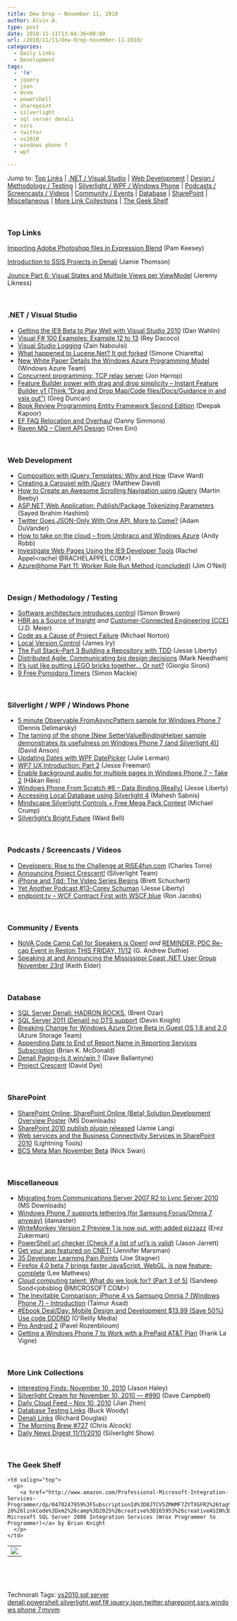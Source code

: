 ```yaml
---
title: Dew Drop – November 11, 2010
author: Alvin A.
type: post
date: 2010-11-11T13:04:36+00:00
url: /2010/11/11/dew-drop-november-11-2010/
categories:
  - Daily Links
  - Development
tags:
  - 'f#'
  - jquery
  - json
  - mvvm
  - powershell
  - sharepoint
  - silverlight
  - sql server denali
  - ssrs
  - twitter
  - vs2010
  - windows phone 7
  - wpf

---
```

Jump to: [Top Links][1] | [.NET / Visual Studio][2] | [Web Development][3] | [Design / Methodology / Testing][4] | [Silverlight / WPF / Windows Phone][5] | [Podcasts / Screencasts / Videos][6] | [Community / Events][7] | [Database][8] | [SharePoint][9] | [Miscellaneous][10] | [More Link Collections][11] | [The Geek Shelf][12] 

&#160;

### <a name="top"></a>Top Links

[Importing Adobe Photoshop files in Expression Blend][13] (Pam Keesey)

[Introduction to SSIS Projects in Denali][14] (Jamie Thomson)

[Jounce Part 6: Visual States and Multiple Views per ViewModel][15] (Jeremy Likness)

&#160;

### <a name="dotnet"></a>.NET / Visual Studio

  * [Getting the IE9 Beta to Play Well with Visual Studio 2010][16] (Dan Wahlin)
  * [Visual F# 100 Examples: Example 12 to 13][17] (Rey Dacoco)
  * [Visual Studio Logging][18] (Zain Naboulsi)
  * [What happened to Lucene.Net? It got forked][19] (Simone Chiaretta)
  * [New White Paper Details the Windows Azure Programming Model][20] (Windows Azure Team)
  * [Concurrent programming: TCP relay server][21] (Jon Harrop)
  * [Feature Builder power with drag and drop simplicity &#8211; Instant Feature Builder v1 (Think “Drag and Drop Map/Code files/Docs/Guidance in and vsix out”)][22] (Greg Duncan)
  * [Book Review Programming Entity Framework Second Edition][23] (Deepak Kapoor)
  * <a href="http://blogs.msdn.com/b/dsimmons/archive/2010/11/08/ef-faq-relocation-and-overhaul.aspx" target="_blank">EF FAQ Relocation and Overhaul</a> (Danny Simmons)
  * <a href="http://feedproxy.google.com/~r/AyendeRahien/~3/tlLm8MwvQ5g/raven-mq-ndash-client-api-design.aspx" target="_blank">Raven MQ &#8211; Client API Design</a> (Oren Eini)

&#160;

### <a name="web"></a>Web Development

  * [Composition with jQuery Templates: Why and How][24] (Dave Ward)
  * [Creating a Carousel with jQuery][25] (Matthew David)
  * [How to Create an Awesome Scrolling Navigation using jQuery][26] (Martin Beeby)
  * [ASP.NET Web Application: Publish/Package Tokenizing Parameters][27] (Sayed Ibrahim Hashimi)
  * [Twitter Goes JSON-Only With One API, More to Come?][28] (Adam DuVander)
  * [How to take on the cloud – from Umbraco and Windows Azure][29] (Andy Robb)
  * [Investigate Web Pages Using the IE9 Developer Tools][30] (Rachel Appel<rachel @RACHELAPPEL.COM>)
  * [Azure@home Part 11: Worker Role Run Method (concluded)][31] (Jim O’Neil)

&#160;

### <a name="design"></a>Design / Methodology / Testing

  * [Software architecture introduces control][32] (Simon Brown)
  * [HBR as a Source of Insight][33] _and_ [Customer-Connected Engineering (CCE)][34] (J.D. Meier)
  * [Code as a Cause of Project Failure][35] (Michael Norton)
  * [Local Version Control][36] (James Iry)
  * [The Full Stack–Part 3 Building a Repository with TDD][37] (Jesse Liberty)
  * [Distributed Agile: Communicating big design decisions][38] (Mark Needham)
  * [It&#8217;s just like putting LEGO bricks together&#8230; Or not?][39] (Giorgio Sironi)
  * [9 Free Pomodoro Timers][40] (Simon Mackie)

&#160;

### <a name="silverlight"></a>Silverlight / WPF / Windows Phone

  * [5 minute Observable.FromAsyncPattern sample for Windows Phone 7][41] (Dennis Delimarsky)
  * [The taming of the phone [New SetterValueBindingHelper sample demonstrates its usefulness on Windows Phone 7 (and Silverlight 4)]][42] (David Anson)
  * [Updating Dates with WPF DatePicker][43] (Julie Lerman)
  * [WP7 UX Introduction: Part 2][44] (Jesse Freeman)
  * [Enable background audio for multiple pages in Windows Phone 7 – Take 2][45] (Håkan Reis)
  * [Windows Phone From Scratch #6 – Data Binding (Really)][46] (Jesse Liberty)
  * [Accessing Local Database using Silverlight 4][47] (Mahesh Sabnis)
  * [Mindscape Silverlight Controls + Free Mega Pack Contest][48] (Michael Crump)
  * [Silverlight’s Bright Future][49] (Ward Bell)

&#160;

### <a name="podcasts"></a>Podcasts / Screencasts / Videos

  * [Developers: Rise to the Challenge at RiSE4fun.com][50] (Charles Torre)
  * [Announcing Project Crescent!][51] (Silverlight Team)
  * [iPhone and Tdd: The Video Series Begins][52] (Brett Schuchert)
  * [Yet Another Podcast #13–Corey Schuman][53] (Jesse Liberty)
  * [endpoint.tv &#8211; WCF Contract First with WSCF.blue][54] (Ron Jacobs)

&#160;

### <a name="events"></a>Community / Events

  * [NoVA Code Camp Call for Speakers is Open!][55] _and_ [REMINDER: PDC Re-cap Event in Reston THIS FRIDAY, 11/12][56] (G. Andrew Duthie)
  * [Speaking at and Announcing the Mississippi Coast .NET User Group November 23rd][57] (Keith Elder)

&#160;

### <a name="db"></a>Database

  * [SQL Server Denali: HADRON ROCKS.][58] (Brent Ozar)
  * [SQL Server 2011 (Denali) no DTS support][59] (Devin Knight)
  * [Breaking Change for Windows Azure Drive Beta in Guest OS 1.8 and 2.0][60] (Azure Storage Team)
  * [Appending Date to End of Report Name in Reporting Services Subscription][61] (Brian K. McDonald)
  * [Denali Paging–Is it win/win ?][62] (Dave Ballantyne)
  * [Project Crescent][63] (David Dye)

&#160;

### <a name="sp"></a>SharePoint

  * [SharePoint Online: SharePoint Online (Beta) Solution Development Overview Poster][64] (MS Downloads)
  * [SharePoint 2010 publish plugin released][65] (Jamie Lang)
  * [Web services and the Business Connectivity Services in SharePoint 2010][66] (Lightning Tools)
  * [BCS Meta Man November Beta][67] (Nick Swan)

&#160;

### <a name="misc"></a>Miscellaneous

  * [Migrating from Communications Server 2007 R2 to Lync Server 2010][68] (MS Downloads)
  * [Windows Phone 7 supports tethering (for Samsung Focus/Omnia 7 anyway)][69] (damaster)
  * [WriteMonkey Version 2 Preview 1 is now out, with added pizzazz][70] (Erez Zukerman)
  * [PowerShell url checker (Check if a list of url’s is valid)][71] (Jason Jarrett)
  * [Get your app featured on CNET!][72] (Jennifer Marsman)
  * [35 Developer Learning Pain Points][73] (Joe Stagner)
  * [Firefox 4.0 beta 7 brings faster JavaScript, WebGL, is now feature-complete][74] (Lee Mathews)
  * [Cloud computing talent: What do we look for? (Part 3 of 5)][75] (Sandeep Sood<jobsblog @MICROSOFT.COM>)
  * [The Inevitable Comparison: iPhone 4 vs Samsung Omnia 7 (Windows Phone 7) – Introduction][76] (Taimur Asad)
  * [#Ebook Deal/Day: Mobile Design and Development $13.99 (Save 50%) Use code DDDND][77] (O&#8217;Reilly Media)
  * [Pro Android 2][78] (Pavel Rozenblioum)
  * [Getting a Windows Phone 7 to Work with a PrePaid AT&T Plan][79] (Frank La Vigne)

&#160;

### <a name="links"></a>More Link Collections

  * [Interesting Finds: November 10, 2010][80] (Jason Haley)
  * [Silverlight Cream for November 10, 2010 &#8212; #990][81] (Dave Campbell)
  * [Daily Cloud Feed &#8211; Nov 10, 2010][82] (Jian Zhen)
  * [Database Testing Links][83] (Buck Woody)
  * [Denali Links][84] (Richard Douglas)
  * [The Morning Brew #727][85] (Chris Alcock)
  * [Daily News Digest 11/11/2010][86] (Silverlight Show)

&#160;

### <a name="shelf"></a>The Geek Shelf

<table border="0" cellspacing="0" cellpadding="0">
  <tr>
    <td>
      <img data-recalc-dims="1" decoding="async" src="https://i0.wp.com/ecx.images-amazon.com/images/I/51pnGZioH6L._SL160_.jpg?w=660" />
    </td>
    
    <td valign="top">
      <p>
        <a href="http://www.amazon.com/Professional-Microsoft-Integration-Services-Programmer/dp/0470247959%3FSubscriptionId%3D0JTCV5ZMHMF7ZYTXGFR2%26tag%3Dbrdicr-20%26linkCode%3Dxm2%26camp%3D2025%26creative%3D165953%26creativeASIN%3D0470247959">Professional Microsoft SQL Server 2008 Integration Services (Wrox Programmer to Programmer)</a> by Brian Knight
      </p>
    </td>
  </tr>
</table>

&#160;

<div style="padding-bottom: 0px; margin: 0px; padding-left: 0px; padding-right: 0px; display: inline; float: none; padding-top: 0px" id="scid:C16BAC14-9A3D-4c50-9394-FBFEF7A93539:3819a2c0-4ebe-468e-9c12-011cf12af9dd" class="wlWriterEditableSmartContent">
  <!--dotnetkickit-->
</div>

&#160;

<div style="padding-bottom: 0px; margin: 0px; padding-left: 0px; padding-right: 0px; display: inline; float: none; padding-top: 0px" id="scid:0767317B-992E-4b12-91E0-4F059A8CECA8:d1c6ad46-f1cc-4fe1-80b0-bc41139b8fc5" class="wlWriterEditableSmartContent">
  Technorati Tags: <a href="http://technorati.com/tags/vs2010" rel="tag">vs2010</a>,<a href="http://technorati.com/tags/sql+server+denali" rel="tag">sql server denali</a>,<a href="http://technorati.com/tags/powershell" rel="tag">powershell</a>,<a href="http://technorati.com/tags/silverlight" rel="tag">silverlight</a>,<a href="http://technorati.com/tags/wpf" rel="tag">wpf</a>,<a href="http://technorati.com/tags/f%23" rel="tag">f#</a>,<a href="http://technorati.com/tags/jquery" rel="tag">jquery</a>,<a href="http://technorati.com/tags/json" rel="tag">json</a>,<a href="http://technorati.com/tags/twitter" rel="tag">twitter</a>,<a href="http://technorati.com/tags/sharepoint" rel="tag">sharepoint</a>,<a href="http://technorati.com/tags/ssrs" rel="tag">ssrs</a>,<a href="http://technorati.com/tags/windows+phone+7" rel="tag">windows phone 7</a>,<a href="http://technorati.com/tags/mvvm" rel="tag">mvvm</a>
</div>

 [1]: https://morningdew-bpc6g3a0fgaxdxcu.eastus2-01.azurewebsites.net/#top
 [2]: https://morningdew-bpc6g3a0fgaxdxcu.eastus2-01.azurewebsites.net/#dotnet
 [3]: https://morningdew-bpc6g3a0fgaxdxcu.eastus2-01.azurewebsites.net/#web
 [4]: https://morningdew-bpc6g3a0fgaxdxcu.eastus2-01.azurewebsites.net/#design
 [5]: https://morningdew-bpc6g3a0fgaxdxcu.eastus2-01.azurewebsites.net/#silverlight
 [6]: https://morningdew-bpc6g3a0fgaxdxcu.eastus2-01.azurewebsites.net/#podcasts
 [7]: https://morningdew-bpc6g3a0fgaxdxcu.eastus2-01.azurewebsites.net/#events
 [8]: https://morningdew-bpc6g3a0fgaxdxcu.eastus2-01.azurewebsites.net/#db
 [9]: https://morningdew-bpc6g3a0fgaxdxcu.eastus2-01.azurewebsites.net/#sp
 [10]: https://morningdew-bpc6g3a0fgaxdxcu.eastus2-01.azurewebsites.net/#misc
 [11]: https://morningdew-bpc6g3a0fgaxdxcu.eastus2-01.azurewebsites.net/#links
 [12]: https://morningdew-bpc6g3a0fgaxdxcu.eastus2-01.azurewebsites.net/#shelf
 [13]: http://expressioniq.com/?p=965
 [14]: http://feedproxy.google.com/~r/jamiet/~3/0Ti7___wTzI/introduction-to-ssis-projects-in-denali.aspx
 [15]: http://feedproxy.google.com/~r/CSharperImage/~3/0-LcADJOUxQ/jounce-part-6-visual-states-and.html
 [16]: http://weblogs.asp.net/dwahlin/archive/2010/11/10/getting-the-ie9-beta-to-play-well-with-visual-studio-2010.aspx
 [17]: http://www.aprogguide.co.cc/2010/11/visual-f-100-examples-example-12-to-13.html
 [18]: http://feedproxy.google.com/~r/zainnab/~3/v5slLCqCXfw/visual-studio-logging-vstipenv0048.aspx
 [19]: http://feedproxy.google.com/~r/Codeclimber/~3/o8n8wpe50JU/What-happened-to-Lucene-Net-It-got-forked.aspx
 [20]: http://blogs.msdn.com/b/windowsazure/archive/2010/11/10/new-white-paper-details-the-windows-azure-programming-model.aspx
 [21]: http://fsharpnews.blogspot.com/2010/11/concurrent-programming-tcp-relay-server.html
 [22]: http://coolthingoftheday.blogspot.com/2010/11/feature-builder-power-with-drag-and.html
 [23]: http://feedproxy.google.com/~r/OneDotNetWay/~3/Rm7Nm4jqjdE/
 [24]: http://feedproxy.google.com/~r/Encosia/~3/jSshvjSpCyA/
 [25]: http://feeds.oreilly.com/~r/oreilly/news/~3/WVUJmcUZpoY/creating-a-carousel-with-jquer.html
 [26]: http://www.thewayithink.co.uk/post/how-to-create-an-awesome-scrolling-navigation-using-jquery.aspx
 [27]: http://blogs.msdn.com/b/webdevtools/archive/2010/11/10/asp-net-web-application-publish-package-tokenizing-parameters.aspx
 [28]: http://feedproxy.google.com/~r/ProgrammableWeb/~3/1d2PGWE1SBA/
 [29]: http://feedproxy.google.com/~r/ubelly/~3/qedfY3DpT1c/
 [30]: http://feedproxy.google.com/~r/RachelAppel/~3/DP8Ud9PMKBQ/
 [31]: http://blogs.msdn.com/b/jimoneil/archive/2010/11/10/azure-home-part-11-worker-role-run-method-concluded.aspx
 [32]: http://www.codingthearchitecture.com/2010/11/10/software_architecture_introduces_control.html
 [33]: http://feedproxy.google.com/~r/SourcesOfInsight/~3/4uEj-IpCrNs/
 [34]: http://feedproxy.google.com/~r/jmeier/~3/gMH1xJ_OWrY/customer-connected-engineering-cce.aspx
 [35]: http://feeds.dzone.com/~r/zones/agile/~3/gJuTZif5Yss/code-cause-project-failure
 [36]: http://james-iry.blogspot.com/2010/11/local-version-control.html
 [37]: http://feedproxy.google.com/~r/JesseLiberty-SilverlightGeek/~3/IgdnOJggY0M/
 [38]: http://feedproxy.google.com/~r/MarkNeedham/~3/jafa-PIaa8U/
 [39]: http://feeds.dzone.com/~r/zones/agile/~3/9r-5jCabBz0/lego-bricks
 [40]: http://gigaom.com/collaboration/9-free-pomodoro-timers/
 [41]: http://feeds.dzone.com/~r/zones/dotnet/~3/Ir3k-EKbavY/5-minute-sample-fromasyncpattern
 [42]: http://blogs.msdn.com/b/delay/archive/2010/11/10/the-taming-of-the-phone-new-settervaluebindinghelper-sample-demonstrates-its-usefulness-on-windows-phone-7-and-silverlight-4.aspx
 [43]: http://thedatafarm.com/blog/data-access/updating-dates-with-wpf-datepicker/
 [44]: http://feeds.oreilly.com/~r/oreilly/news/~3/XYdtY4_3qQw/wp7-ux-introduction-part-2.html
 [45]: http://feedproxy.google.com/~r/jayway/posts/~3/VV9fDabi5bA/
 [46]: http://feedproxy.google.com/~r/JesseLiberty-SilverlightGeek/~3/4eY3OB5aHQk/
 [47]: http://feedproxy.google.com/~r/netCurryRecentArticles/~3/qSqfatVAuFU/ShowArticle.aspx
 [48]: http://michaelcrump.net/archive/2010/11/11/mindscape-silverlight-controls--free-mega-pack-contest.aspx
 [49]: http://neverindoubtnet.blogspot.com/2010/11/silverlights-bright-future.html
 [50]: http://channel9.msdn.com/Blogs/Charles/Rise-t
 [51]: http://team.silverlight.net/announcement/announcing-project-crescent/
 [52]: http://blog.objectmentor.com/articles/2010/11/11/iphone-and-tdd-the-video-series-begins
 [53]: http://feedproxy.google.com/~r/JesseLiberty-SilverlightGeek/~3/AnZwi-4tnXU/
 [54]: http://channel9.msdn.com/Shows/Endpoint/endpointtv-WCF-Contract-First-with-WSCFblue
 [55]: http://blogs.msdn.com/b/gduthie/archive/2010/11/10/nova-code-camp-call-for-speakers-is-open.aspx
 [56]: http://blogs.msdn.com/b/gduthie/archive/2010/11/10/reminder-pdc-re-cap-event-in-reston-this-friday-11-12.aspx
 [57]: http://feedproxy.google.com/~r/keithelder/~3/7iio_VEj8FQ/speaking-at-and-announcing-the-mississippi-coast-.net-user-group.aspx
 [58]: http://www.brentozar.com/archive/2010/11/sql-server-denali-database-mirroring-rocks/
 [59]: http://www.sqlservercentral.com/blogs/dknight/archive/2010/11/11/sql-server-2011-_2800_denali_2900_-no-dts-support.aspx
 [60]: http://blogs.msdn.com/b/windowsazure/archive/2010/11/10/breaking-change-for-windows-azure-drive-beta-in-guest-os-1-8-and-2-0.aspx
 [61]: http://www.sqlservercentral.com/blogs/briankmcdonald/archive/2010/11/09/appending-date-to-end-of-report-name-in-reporting-services-subscription.aspx
 [62]: http://sqlblogcasts.com/blogs/sqlandthelike/archive/2010/11/10/denali-paging-is-it-win-win.aspx
 [63]: http://feedproxy.google.com/~r/sqlserverpedia/~3/llQ9VYMFHL0/
 [64]: http://feedproxy.google.com/~r/MicrosoftDownloadCenter/~3/sSD2CvXw-_M/details.aspx
 [65]: http://blogs.msdn.com/b/expressionencoder/archive/2010/11/10/10089203.aspx
 [66]: http://lightningtools.com/blog/archive/2010/11/11/web-services-and-the-business-connectivity-services-in-sharepoint-2010.aspx
 [67]: http://lightningtools.com/blog/archive/2010/11/11/bcs-meta-man-november-beta.aspx
 [68]: http://feedproxy.google.com/~r/MicrosoftDownloadCenter/~3/ZmojNBhRzfY/details.aspx
 [69]: http://feedproxy.google.com/~r/liveside/~3/9X1Ih3l_MDs/
 [70]: http://www.pheedcontent.com/click.phdo?i=3f3920970278bb34ad7586b6a8c33d20
 [71]: http://elegantcode.com/2010/11/10/powershell-url-checker-check-if-a-list-of-urls-is-valid/
 [72]: http://feedproxy.google.com/~r/JenniferMarsman/~3/cXK9kQDQtGE/get-your-app-featured-on-cnet.aspx
 [73]: http://feedproxy.google.com/~r/MSJoe/~3/0Tz_ZKynRh4/
 [74]: http://www.pheedcontent.com/click.phdo?i=2cec3824f51120c54e65d9b87417dd1f
 [75]: http://microsoftjobsblog.com/blog/cloud-computing-talent-3/
 [76]: http://feedproxy.google.com/~r/RedmondPie/~3/d7ZzpqMJEiE/
 [77]: http://feeds.oreilly.com/~r/oreilly/news/~3/IL2OUxBhWC0/
 [78]: http://feeds.dzone.com/~r/zones/books/~3/OxjifB7umgc/pro-android-2
 [79]: http://franksworld.com/blog/archive/2010/11/10/12197.aspx
 [80]: http://jasonhaley.com/blog/post.aspx?id=5177615e-f40d-4a52-b2cd-fd5a6d8c0299
 [81]: http://geekswithblogs.net/WynApseTechnicalMusings/archive/2010/11/10/142671.aspx
 [82]: http://feedproxy.google.com/~r/onsaas/~3/sG1lWM9KrcM/
 [83]: http://blogs.msdn.com/b/buckwoody/archive/2010/11/10/database-testing-links.aspx
 [84]: http://feedproxy.google.com/~r/sqlserverpedia/~3/AeuUoR_FziY/
 [85]: http://feedproxy.google.com/~r/ReflectivePerspective/~3/WHD8z0Mxl80/
 [86]: http://feedproxy.google.com/~r/silverlightshow/~3/s2wb7KApd-Q/Daily-News-Digest-11-11-2010.aspx